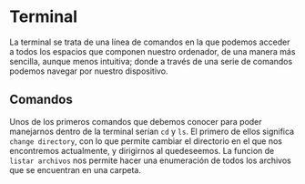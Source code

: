 
# Terminal
 La terminal se trata de una línea de comandos en la que podemos acceder a todos los espacios que componen nuestro ordenador, de una manera más sencilla, aunque menos intuitiva; donde a través de una serie de
    comandos podemos navegar por nuestro dispositivo.
## Comandos
Unos de los primeros comandos que debemos conocer para poder manejarnos dentro de la terminal serían `cd` y `ls`. El primero de ellos significa `change directory`, con lo que permite cambiar el directorio en el que nos encontremos actualmente, y dirigirnos al quedeseemos. La funcion de `listar archivos` nos permite hacer una enumeración de todos los archivos que se encuentran en una carpeta.

